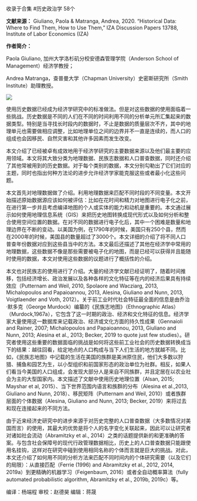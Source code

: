 

收录于合集 #历史政治学 58个

**文献来源：** Giuliano, Paola & Matranga, Andrea, 2020. “Historical Data: Where to
Find Them, How to Use Them,” IZA Discussion Papers 13788, Institute of Labor
Economics (IZA)  

  

 **作者简介：**

Paola Giuliano, 加州大学洛杉矶分校安德森管理学院（Anderson School of Management）经济学教授；

Andrea Matranga，查普曼大学（Chapman University）史密斯研究所（Smith Institute）助理教授。

![](/images/123/2.png)  
  
  

  

使用历史数据已经成为经济学研究中的标准做法。但是对这些数据的使用面临着一些挑战。历史数据是不同的人们在不同的时间利用不同的分析单元所汇集起来的数据类型。特别是当寻找长时段内的数据时，不止是数据的质量层次不齐，其中的地理单元也需要做相应调整，比如地理单位之间的边界并不一直是连续的，而人口的组成也会因移民、自然灾害和其他许多因素而发生改变。

  

本文介绍了已经被卓有成效地用于经济学研究的主要数据来源以及他们最主要的应用领域。本文将其大致分类为地理数据、民族志数据和人口普查数据，同时还介绍了其他常被用到的历史数据。对于每个类别的数据，本文分别勾勒出了它们对应的主题，同时也指出何种方法论的进步允许经济学家能克服这些或者最小化这些问题。

  

本文首先对地理数据做了介绍。利用地理数据来匹配不同时段的不同变量。本文开始描述原始数据源应该如何被评估：比如在花时间和精力对地图进行电子化之前，在进行第一步并且考虑编译地图的个人或实体的能力和动机是重要的。本文通过展示如何使用地理信息系统（GIS）来把历史地图转换成现代形式以及如何分析和整合使用空间位置的数据。在对不同的数据进行电子化后，其中一个困难是数量和地理边界在不断的变动。以美国为例，在1790年的时候，美国只有250个县，然而在2000年的时候，美国县的数量超过了3000个。本文详细的介绍了将不同人口普查年份数据对应到这些县当中的方法。本文最后还描述了其他在经济学中常用的地理数据，这些数据不像是那些需要被电子化的地图，而是已经可以获得并且能随时使用的数据，本文对使用这些数据的议题进行了概括性的介绍。

  

本文也对民族志的使用进行了介绍。大量的经济学文献已经证明了，随着时间推移，包括经济增长、政治发展以及各种各样的文化特征等在内的经济后果具有持续效应（Putternam
and Weil, 2010, Spolaore and Wacziarg, 2013, Michalopoulos and Papaioannou,
2013, Alesina, Giuliano and Nunn, 2013, Voigtlaender and Voth,
2012）。关于前工业时代社会特征最全面的信息是由乔治·默多克（George Murdock）编纂的《民族志地图》（Ethnographic
Atlas）（Murdock,1967a），它包含了这一时期的政治、经济和文化特征的信息。经济学家大量使用这一数据库来记载政治、经济或文化方面的持久性成果（Gennaioli
and Rainer, 2007; Michalopoulos and Papaioannou, 2013, Giuliano and Nunn,
2013; Alesina et al., 2013; Becker, 2019 to quote just few
studies）。研究者使用这些重要的数据面临的挑战是如何将这些前工业社会的历史数据转换成当下的结果：越往回看，给定地点的人口构成与当下人们生活的地方就越不同。比如，《民族志地图》中记载的生活在美国的族群是美洲原住民，他们大多数以狩猎、捕鱼和园艺为生，以小型组织和前国家形态的政治单位为社群。相反，如果人们看当今美国的人口组成，会发现大部分人是来自不同族群，并且定居在以农业社会为主的大型国家内。本文描述了文献中使用历史地理位置（Alsan,
2015; Mayshar et al, 2015）、当下世界范围内语言和族群的分布（Alesina et al.,2013, Giuliano and
Nunn, 2018）、移民矩阵（Putternam and Weil, 2010）或者族群层面的个体数据（Alesina, Giuliano and
Nunn, 2013; Becker, 2019）来将过去和现在连接起来的不同方法。

  

由于近来经济史研究中的进步来源于对历史完整的人口普查数据（大多数情况对美国而言）的使用，其最大的优势是将个人的名字变化关联起来，因此可以让研究者对诸如社会流动（Abramitzky
et al.,
2014）之类的话题提供新的和更准确的答案。与包含社会保障号的现代行政管理数据相比，历史上的人口普查数据只能跟使用名挂钩，这样对在研究中碰到使用相同名称的个体而言就是巨大的挑战。对此，本文还介绍了如何用不同的分析方法来匹配不同时间内的个体研究需要（以及它们的局限）：从直接匹配（Ferrie
(1996) and Abramitzky et al., 2012, 2014, 2019a）到更精确的机器学习（Feigenbaum,
2016）或者全自动概率算法（fully automated probabilistic algorithm, Abramitzky et al.,
2019b, 2019c）等。

  

编译：杨端程 审校：赵德昊 编辑：蒋晟

  

